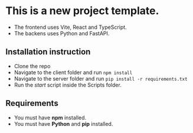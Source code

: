 # This is a new project template.

- The frontend uses Vite, React and TypeScript.
- The backens uses Python and FastAPI.

## Installation instruction
- Clone the repo
- Navigate to the client folder and run `npm install`
- Navigate to the server folder and run `pip install -r requirements.txt`
- Run the *start* script inside the Scripts folder.

## Requirements
- You must have **npm** installed.
- You must have **Python** and **pip** installed.
